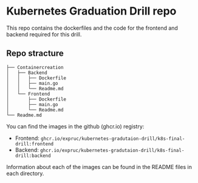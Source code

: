 # Kubernetes Graduation Drill repo

This repo contains the dockerfiles and the code for the frontend and backend required for this drill.

## Repo stracture

```
├── Containercreation
│   ├── Backend
│   │   ├── Dockerfile
│   │   ├── main.go
│   │   └── Readme.md
│   └── Frontend
│       ├── Dockerfile
│       ├── main.go
│       └── Readme.md
└── Readme.md
```

You can find the images in the github (ghcr.io) registry:
- Frontend: ```ghcr.io/expruc/kubernetes-gradutaion-drill/k8s-final-drill:frontend```
- Backend: ```ghcr.io/expruc/kubernetes-gradutaion-drill/k8s-final-drill:backend```

Information about each of the images can be found in the README files in each directory.